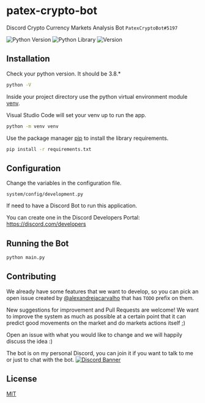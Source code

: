 # patex-crypto-bot
Discord Crypto Currency Markets Analysis Bot `PatexCryptoBot#5197`

![Python Version](https://img.shields.io/badge/Python-3.8-yellow.svg)
![Python Library](https://img.shields.io/badge/Library-discord.py-blue.svg)
![Version](https://img.shields.io/badge/Version-0.1-green.svg)

## Installation

Check your python version. It should be 3.8.\*
```bash
python -V
```

Inside your project directory use the python virtual environment module [venv](https://docs.python.org/3/library/venv.html).

Visual Studio Code will set your venv up to run the app.
```bash
python -m venv venv
```

Use the package manager [pip](https://pip.pypa.io/en/stable/) to install the library requirements.
```bash
pip install -r requirements.txt
```

## Configuration

Change the variables in the configuration file.
```
system/config/development.py
```

If need to have a Discord Bot to run this application.

You can create one in the Discord Developers Portal: https://discord.com/developers

## Running the Bot

```bash
python main.py
```

## Contributing
We already have some features that we want to develop, so you can pick an open issue created by [@alexandrejacarvalho](http://github.com/alexandrejacarvalho) that has `TODO` prefix on them.

New suggestions for improvement and Pull Requests are welcome! We want to improve the system as much as possible at a certain point that it can predict good movements on the market and do markets actions itself ;)

Open an issue with what you would like to change and we will happily discuss the idea :)

The bot is on my personal Discord, you can join it if you want to talk to me or just to chat with the bot.
[![Discord Banner](https://discordapp.com/api/guilds/689652038807978040/widget.png?style=banner2)](https://discord.gg/ywgH8wz9)

## License
[MIT](https://choosealicense.com/licenses/mit/)
